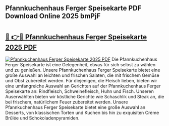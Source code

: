## Pfannkuchenhaus Ferger Speisekarte PDF Download Online 2025 bmPjF

# <h2><a href="http://gc9wm8.nevu.top/?p=Pfannkuchenhaus+Ferger+Speisekarte">🔗 👉🔴 Pfannkuchenhaus Ferger Speisekarte 2025 PDF</a></h2>

[![Pfannkuchenhaus Ferger Speisekarte 2025 PDF](https://i.imgur.com/dBaPXMq.png)](http://gc9wm8.nevu.top/?p=Pfannkuchenhaus+Ferger+Speisekarte)
Die Pfannkuchenhaus Ferger Speisekarte ist eine Gelegenheit, etwas für sich selbst zu wählen und zu genießen. Unsere Pfannkuchenhaus Ferger Speisekarte bietet eine große Auswahl an leichten und frischen Salaten, die mit frischem Gemüse und Obst zubereitet werden. Für diejenigen, die Fleisch lieben, bieten wir eine umfangreiche Auswahl an Gerichten auf der Pfannkuchenhaus Ferger Speisekarte an: Rindfleisch, Schweinefleisch, Huhn und Fisch. Unseren Auserwählten bieten wir köstliche Gerichte wie Schaschlik und Steak an, die bei frischem, natürlichem Feuer zubereitet werden. Unsere Pfannkuchenhaus Ferger Speisekarte bietet eine große Auswahl an Desserts, von klassischen Torten und Kuchen bis hin zu exquisiten Crème Brûlée und Schokoladenpyramiden.
